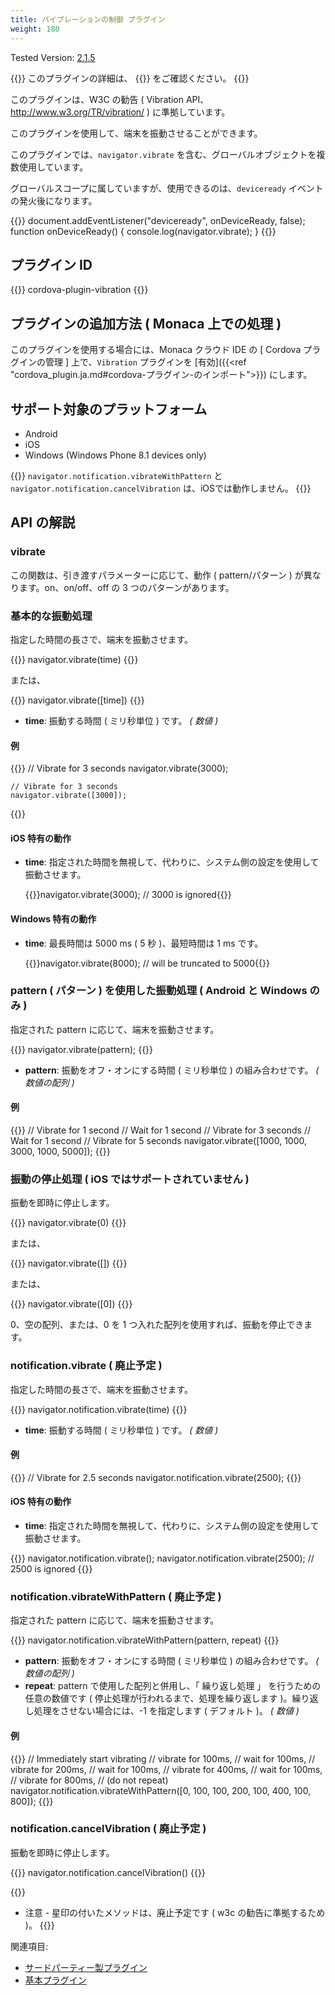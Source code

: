 ```yaml
---
title: バイブレーションの制御 プラグイン
weight: 180
---
```


Tested Version: [2.1.5](https://github.com/apache/cordova-plugin-vibration/releases/tag/2.1.5)

{{<note>}}
このプラグインの詳細は、 {{<link title="こちらの原文 ( GitHub )" href="https://github.com/apache/cordova-plugin-vibration">}} をご確認ください。
{{</note>}}

このプラグインは、W3C の勧告 ( Vibration API、http://www.w3.org/TR/vibration/ ) に準拠しています。

このプラグインを使用して、端末を振動させることができます。

このプラグインでは、`navigator.vibrate`
を含む、グローバルオブジェクトを複数使用しています。

グローバルスコープに属していますが、使用できるのは、`deviceready`
イベントの発火後になります。

{{<highlight javascript>}}
document.addEventListener("deviceready", onDeviceReady, false);
function onDeviceReady() {
    console.log(navigator.vibrate);
}
{{</highlight>}}

プラグイン ID
-------------

{{<highlight javascript>}}
cordova-plugin-vibration
{{</highlight>}}

プラグインの追加方法 ( Monaca 上での処理 )
------------------------------------------

このプラグインを使用する場合には、Monaca クラウド IDE の [ Cordova プラグインの管理 ] 上で、`Vibration` プラグインを [有効]({{<ref "cordova_plugin.ja.md#cordova-プラグイン-のインポート">}}) にします。

サポート対象のプラットフォーム
------------------------------

-   Android
-   iOS
-   Windows (Windows Phone 8.1 devices only)

{{<note>}}
<code>navigator.notification.vibrateWithPattern</code> と
<code>navigator.notification.cancelVibration</code> は、iOSでは動作しません。
{{</note>}}

API の解説
----------

### vibrate

この関数は、引き渡すパラメーターに応じて、動作 ( pattern/パターン )
が異なります。on、on/off、off の 3 つのパターンがあります。

### 基本的な振動処理

指定した時間の長さで、端末を振動させます。

{{<highlight javascript>}}
    navigator.vibrate(time)
{{</highlight>}}

または、

{{<highlight javascript>}}
    navigator.vibrate([time])
{{</highlight>}}

-   **time**: 振動する時間 ( ミリ秒単位 ) です。 *( 数値 )*

#### 例

{{<highlight javascript>}}
    // Vibrate for 3 seconds
    navigator.vibrate(3000);

    // Vibrate for 3 seconds
    navigator.vibrate([3000]);
{{</highlight>}}

#### iOS 特有の動作

-   **time**:
    指定された時間を無視して、代わりに、システム側の設定を使用して振動させます。

    {{<highlight javascript>}}navigator.vibrate(3000); // 3000 is ignored{{</highlight>}}

#### Windows 特有の動作

-   **time**: 最長時間は 5000 ms ( 5 秒 )、最短時間は 1 ms です。

    {{<highlight javascript>}}navigator.vibrate(8000); // will be truncated to 5000{{</highlight>}}

### pattern ( パターン ) を使用した振動処理 ( Android と Windows のみ )

指定された pattern に応じて、端末を振動させます。

{{<highlight javascript>}}
    navigator.vibrate(pattern);
{{</highlight>}}

-   **pattern**: 振動をオフ・オンにする時間 ( ミリ秒単位 )
    の組み合わせです。 *( 数値の配列 )*

#### 例

{{<highlight javascript>}}
    // Vibrate for 1 second
    // Wait for 1 second
    // Vibrate for 3 seconds
    // Wait for 1 second
    // Vibrate for 5 seconds
    navigator.vibrate([1000, 1000, 3000, 1000, 5000]);
{{</highlight>}}

### 振動の停止処理 ( iOS ではサポートされていません )

振動を即時に停止します。

{{<highlight javascript>}}
    navigator.vibrate(0)
{{</highlight>}}

または、

{{<highlight javascript>}}
    navigator.vibrate([])
{{</highlight>}}

または、

{{<highlight javascript>}}
    navigator.vibrate([0])
{{</highlight>}}

0、空の配列、または、0 を 1
つ入れた配列を使用すれば、振動を停止できます。

### notification.vibrate ( 廃止予定 )

指定した時間の長さで、端末を振動させます。

{{<highlight javascript>}}
    navigator.notification.vibrate(time)
{{</highlight>}}

-   **time**: 振動する時間 ( ミリ秒単位 ) です。 *( 数値 )*

#### 例

{{<highlight javascript>}}
    // Vibrate for 2.5 seconds
    navigator.notification.vibrate(2500);
{{</highlight>}}

#### iOS 特有の動作

-   **time**:
    指定された時間を無視して、代わりに、システム側の設定を使用して振動させます。

{{<highlight javascript>}}
    navigator.notification.vibrate();
    navigator.notification.vibrate(2500);   // 2500 is ignored
{{</highlight>}}

### notification.vibrateWithPattern ( 廃止予定 )

指定された pattern に応じて、端末を振動させます。

{{<highlight javascript>}}
    navigator.notification.vibrateWithPattern(pattern, repeat)
{{</highlight>}}

-   **pattern**: 振動をオフ・オンにする時間 ( ミリ秒単位 )
    の組み合わせです。 *( 数値の配列 )*
-   **repeat**: pattern で使用した配列と併用し、「 繰り返し処理 」
    を行うための任意の数値です (
    停止処理が行われるまで、処理を繰り返します
    )。繰り返し処理をさせない場合には、-1 を指定します ( デフォルト )。
    *( 数値 )*

#### 例

{{<highlight javascript>}}
// Immediately start vibrating
// vibrate for 100ms,
// wait for 100ms,
// vibrate for 200ms,
// wait for 100ms,
// vibrate for 400ms,
// wait for 100ms,
// vibrate for 800ms,
// (do not repeat)
navigator.notification.vibrateWithPattern([0, 100, 100, 200, 100, 400, 100, 800]);
{{</highlight>}}

### notification.cancelVibration ( 廃止予定 )

振動を即時に停止します。

{{<highlight javascript>}}
    navigator.notification.cancelVibration()
{{</highlight>}}

{{<note>}}
* 注意 - 星印の付いたメソッドは、廃止予定です ( w3c の勧告に準拠するため )。
{{</note>}}

関連項目:

- [サードパーティー製プラグイン](../../third_party_phonegap)
- [基本プラグイン](../../cordova_7.1)
